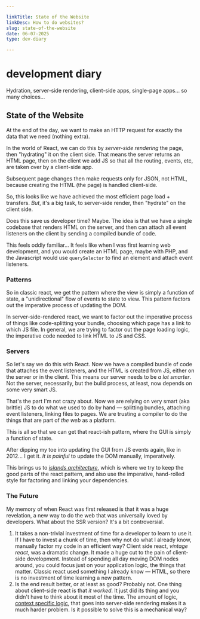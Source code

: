 ```yaml
---

linkTitle: State of the Website
linkDesc: How to do websites?
slug: state-of-the-website
date: 06-07-2025
type: dev-diary

---
```


# development diary

Hydration, server-side rendering, client-side apps, single-page apps&hellip;
so many choices&hellip;

## State of the Website

At the end of the day, we want to make an HTTP request for exactly
the data that we need (nothing extra).

In the world of React, we can do this by *server-side rendering* the page,
then "hydrating" it on the client side. That means the server returns
an HTML page, then on the client we add JS so that all the routing, events,
etc, are taken over by a client-side app.

Subsequent page changes then make requests only for JSON, not HTML, because
creating the HTML (the page) is handled client-side.

So, this looks like we have achieved the most efficient page load +
transfers. *But*, it's a big task, to server-side render, then "hydrate"
on the client side.

Does this save us developer time? Maybe. The idea is that we have a single
codebase that renders HTML on the server, and then can attach all event
listeners on the client by sending a compiled bundle of code.

This feels oddly familiar... It feels like when I was first learning web
development, and you would create an HTML page, maybe with PHP, and the
Javascript would use `querySelector` to find an element and attach
event listeners.


### Patterns

So in classic react, we get the pattern where the view is simply a function
of state, a "unidirectional" flow of events to state to view. This pattern
factors out the imperative process of updating the DOM.

In server-side-rendered react, we want to factor out the imperative process of
things like code-splitting your bundle, choosing which page has a link to which
JS file. In general, we are trying to factor out the page loading logic, the
imperative code needed to link HTML to JS and CSS.

### Servers

So let's say we do this with React. Now we have a compiled bundle of code that
attaches the event listeners, and the HTML is created from JS, either on the
server or in the client.  This means our server needs to be *a lot smarter*. Not
the server, necessarily, but the build process, at least, now depends on some
very smart JS.

That's the part I'm not crazy about. Now we are relying on very smart
(aka brittle) JS to do what we used to do by hand &mdash; splitting bundles,
attaching event listeners, linking files to pages. We are trusting a compiler to
do the things that are part of *the web* as a platform.

This is all so that we can get that react-ish pattern, where the GUI is simply
a function of state.

After dipping my toe into updating the GUI from JS events again, like in
2012... I get it. *It is painful* to update the DOM manually, imperatively.

This brings us to [*islands architecture*](https://jasonformat.com/islands-architecture/),
which is where we try to keep the good parts of the react pattern, and also use
the imperative, hand-rolled style for factoring and linking
your dependencies.

### The Future

My memory of when React was first released is that it was a huge revelation,
a new way to do the web that was universally loved by developers. What about
the SSR version? It's a bit controversial.

1. It takes a non-trivial investment of time for a developer to learn to use it.
   If I have to invest a chunk of time, then why not do what I already know,
   manually factor my code in an efficient way? Client side react,
   *vintage react*, was a dramatic change. It made a huge cut to the pain 
   of client-side development. Instead of spending all day moving DOM nodes
   around, you could focus just on your application logic, the things
   that matter. Classic react used something I already know &mdash; HTML, so
   there is no investment of time learning a new pattern.
2. Is the end result better, or at least as good? Probably not. One thing about
   client-side react is that *it worked*. It just did its
   thing and you didn't have to think about it most of the time. The amount of
   logic, [context specific logic](https://www.zachleat.com/web/webc-in-eleventy/),
   that goes into server-side rendering makes it a much harder problem. Is it
   possible to solve this is a mechanical way?
